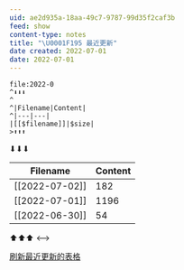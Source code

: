 ```yaml
---
uid: ae2d935a-18aa-49c7-9787-99d35f2caf3b
feed: show
content-type: notes
title: "\U0001F195 最近更新"
date created: 2022-07-01
date: 2022-07-01
---
```


```expander
file:2022-0
^⬇⬇⬇
^ 
^|Filename|Content|
^|---|---|
|[[$filename]]|$size|
>⬆⬆⬆
```
⬇⬇⬇
 
|Filename|Content|
|---|---|
|[[2022-07-02]]|182|
|[[2022-07-01]]|1196|
|[[2022-06-30]]|54|
⬆⬆⬆
<-->

[刷新最近更新的表格](obsidian://advanced-uri?vault=knowledge-garden&commandid=mrj-text-expand%253Aeditor-expand&uid=ae2d935a-18aa-49c7-9787-99d35f2caf3b)
